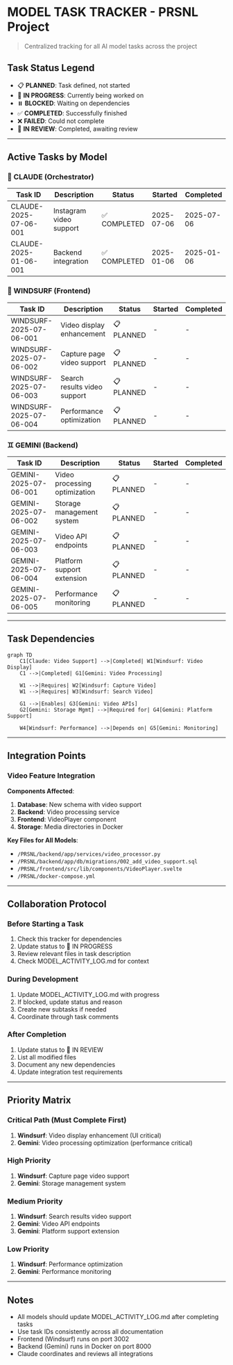 # MODEL TASK TRACKER - PRSNL Project

> Centralized tracking for all AI model tasks across the project

## Task Status Legend
- 📋 **PLANNED**: Task defined, not started
- 🚧 **IN PROGRESS**: Currently being worked on
- ⏸️ **BLOCKED**: Waiting on dependencies
- ✅ **COMPLETED**: Successfully finished
- ❌ **FAILED**: Could not complete
- 🔄 **IN REVIEW**: Completed, awaiting review

---

## Active Tasks by Model

### 🤖 CLAUDE (Orchestrator)
| Task ID | Description | Status | Started | Completed |
|---------|------------|---------|---------|-----------|
| CLAUDE-2025-07-06-001 | Instagram video support | ✅ COMPLETED | 2025-07-06 | 2025-07-06 |
| CLAUDE-2025-01-06-001 | Backend integration | ✅ COMPLETED | 2025-01-06 | 2025-01-06 |

### 🌊 WINDSURF (Frontend)
| Task ID | Description | Status | Started | Completed |
|---------|------------|---------|---------|-----------|
| WINDSURF-2025-07-06-001 | Video display enhancement | 📋 PLANNED | - | - |
| WINDSURF-2025-07-06-002 | Capture page video support | 📋 PLANNED | - | - |
| WINDSURF-2025-07-06-003 | Search results video support | 📋 PLANNED | - | - |
| WINDSURF-2025-07-06-004 | Performance optimization | 📋 PLANNED | - | - |

### ♊ GEMINI (Backend)
| Task ID | Description | Status | Started | Completed |
|---------|------------|---------|---------|-----------|
| GEMINI-2025-07-06-001 | Video processing optimization | 📋 PLANNED | - | - |
| GEMINI-2025-07-06-002 | Storage management system | 📋 PLANNED | - | - |
| GEMINI-2025-07-06-003 | Video API endpoints | 📋 PLANNED | - | - |
| GEMINI-2025-07-06-004 | Platform support extension | 📋 PLANNED | - | - |
| GEMINI-2025-07-06-005 | Performance monitoring | 📋 PLANNED | - | - |

---

## Task Dependencies

```mermaid
graph TD
    C1[Claude: Video Support] -->|Completed| W1[Windsurf: Video Display]
    C1 -->|Completed| G1[Gemini: Video Processing]
    
    W1 -->|Requires| W2[Windsurf: Capture Video]
    W1 -->|Requires| W3[Windsurf: Search Video]
    
    G1 -->|Enables| G3[Gemini: Video APIs]
    G2[Gemini: Storage Mgmt] -->|Required for| G4[Gemini: Platform Support]
    
    W4[Windsurf: Performance] -->|Depends on| G5[Gemini: Monitoring]
```

---

## Integration Points

### Video Feature Integration
**Components Affected**:
1. **Database**: New schema with video support
2. **Backend**: Video processing service
3. **Frontend**: VideoPlayer component
4. **Storage**: Media directories in Docker

**Key Files for All Models**:
- `/PRSNL/backend/app/services/video_processor.py`
- `/PRSNL/backend/app/db/migrations/002_add_video_support.sql`
- `/PRSNL/frontend/src/lib/components/VideoPlayer.svelte`
- `/PRSNL/docker-compose.yml`

---

## Collaboration Protocol

### Before Starting a Task
1. Check this tracker for dependencies
2. Update status to 🚧 IN PROGRESS
3. Review relevant files in task description
4. Check MODEL_ACTIVITY_LOG.md for context

### During Development
1. Update MODEL_ACTIVITY_LOG.md with progress
2. If blocked, update status and reason
3. Create new subtasks if needed
4. Coordinate through task comments

### After Completion
1. Update status to 🔄 IN REVIEW
2. List all modified files
3. Document any new dependencies
4. Update integration test requirements

---

## Priority Matrix

### Critical Path (Must Complete First)
1. **Windsurf**: Video display enhancement (UI critical)
2. **Gemini**: Video processing optimization (performance critical)

### High Priority
1. **Windsurf**: Capture page video support
2. **Gemini**: Storage management system

### Medium Priority
1. **Windsurf**: Search results video support
2. **Gemini**: Video API endpoints
3. **Gemini**: Platform support extension

### Low Priority
1. **Windsurf**: Performance optimization
2. **Gemini**: Performance monitoring

---

## Notes
- All models should update MODEL_ACTIVITY_LOG.md after completing tasks
- Use task IDs consistently across all documentation
- Frontend (Windsurf) runs on port 3002
- Backend (Gemini) runs in Docker on port 8000
- Claude coordinates and reviews all integrations